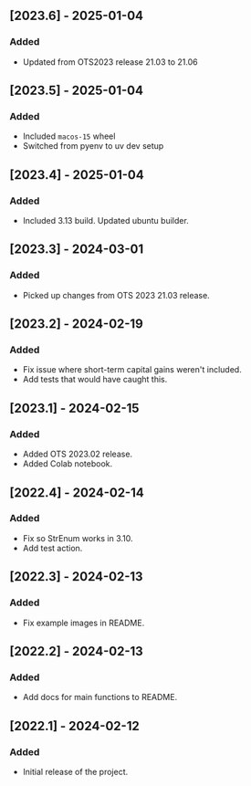 ## [2023.6] - 2025-01-04
### Added
- Updated from OTS2023 release 21.03 to 21.06

## [2023.5] - 2025-01-04
### Added
- Included `macos-15` wheel
- Switched from pyenv to uv dev setup

## [2023.4] - 2025-01-04
### Added
- Included 3.13 build. Updated ubuntu builder.

## [2023.3] - 2024-03-01
### Added
- Picked up changes from OTS 2023 21.03 release.

## [2023.2] - 2024-02-19
### Added
- Fix issue where short-term capital gains weren't included.
- Add tests that would have caught this.

## [2023.1] - 2024-02-15
### Added
- Added OTS 2023.02 release.
- Added Colab notebook.

## [2022.4] - 2024-02-14
### Added
- Fix so StrEnum works in 3.10.
- Add test action.

## [2022.3] - 2024-02-13
### Added
- Fix example images in README.

## [2022.2] - 2024-02-13
### Added
- Add docs for main functions to README.

## [2022.1] - 2024-02-12
### Added
- Initial release of the project.
